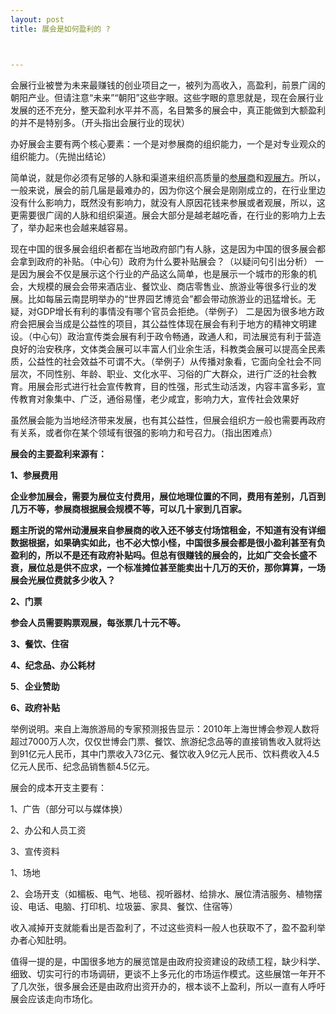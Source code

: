 ```yaml
---
layout: post
title: 展会是如何盈利的 ?



---
```


会展行业被誉为未来最赚钱的创业项目之一，被列为高收入，高盈利，前景广阔的朝阳产业。但请注意“未来”“朝阳”这些字眼。这些字眼的意思就是，现在会展行业发展的还不充分，整天盈利水平并不高，名目繁多的展会中，真正能做到大额盈利的并不是特别多。（开头指出会展行业的现状）

办好展会主要有两个核心要素：一个是对参展商的组织能力，一个是对专业观众的组织能力。（先抛出结论）

简单说，就是你必须有足够的人脉和渠道来组织高质量的<u>参展商</u>和<u>观展方</u>。所以，一般来说，展会的前几届是最难办的，因为你这个展会是刚刚成立的，在行业里边没有什么影响力，既然没有影响力，就没有人原因花钱来参展或者观展，所以，这更需要很广阔的人脉和组织渠道。展会大部分是越老越吃香，在行业的影响力上去了，举办起来也会越来越容易。

现在中国的很多展会组织者都在当地政府部门有人脉，这是因为中国的很多展会都会拿到政府的补贴。（中心句）政府为什么要补贴展会？（以疑问句引出分析）
一是因为展会不仅是展示这个行业的产品这么简单，也是展示一个城市的形象的机会，大规模的展会会带来酒店业、餐饮业、商店零售业、旅游业等很多行业的发展。比如每届云南昆明举办的“世界园艺博览会”都会带动旅游业的迅猛增长。无疑，对GDP增长有利的事情没有哪个官员会拒绝。（举例子）
二是因为很多地方政府会把展会当成是公益性的项目，其公益性体现在展会有利于地方的精神文明建设。（中心句）政治宣传类会展有利于政令畅通，政通人和，司法展览有利于营造良好的治安秩序，文体类会展可以丰富人们业余生活，科教类会展可以提高全民素质，公益性的社会效益不可谓不大。（举例子）从传播对象看，它面向全社会不同层次，不同性别、年龄、职业、文化水平、习俗的广大群众，进行广泛的社会教育。用展会形式进行社会宣传教育，目的性强，形式生动活泼，内容丰富多彩，宣传教育对象集中、广泛，通俗易懂，老少咸宜，影响力大，宣传社会效果好



虽然展会能为当地经济带来发展，也有其公益性，但展会组织方一般也需要再政府有关系，或者你在某个领域有很强的影响力和号召力。（指出困难点）



**展会的主要盈利来源有：**

**1、参展费用**

**企业参加展会，需要为展位支付费用，展位地理位置的不同，费用有差别，几百到几万不等，参展商根据展会规模不等，可以几十家到几百家。**

**题主所说的常州动漫展来自参展商的收入还不够支付场馆租金，不知道有没有详细数据根据，如果确实如此，也不必大惊小怪，中国很多展会都是很小盈利甚至有负盈利的，所以不是还有政府补贴吗。但总有很赚钱的展会的，比如广交会长盛不衰，展位总是供不应求，一个标准摊位甚至能卖出十几万的天价，那你算算，一场展会光展位费就多少收入？**

**2、门票**

**参会人员需要购票观展，每张票几十元不等。**

**3、餐饮、住宿**

**4、纪念品、办公耗材**

**5**、**企业赞助**

**6、政府补贴**



举例说明。来自上海旅游局的专家预测报告显示：2010年上海世博会参观人数将超过7000万人次，仅仅世博会门票、餐饮、旅游纪念品等的直接销售收入就将达到91亿元人民币，其中门票收入73亿元、餐饮收入9亿元人民币、饮料费收入4.5亿元人民币、纪念品销售额4.5亿元。



展会的成本开支主要有：

1、广告（部分可以与媒体换）

2、办公和人员工资

3、宣传资料

1、场地

2、会场开支（如楣板、电气、地毯、视听器材、给排水、展位清洁服务、植物摆设、电话、电脑、打印机、垃圾篓、家具、餐饮、住宿等）



收入减掉开支就能看出是否盈利了，不过这些资料一般人也获取不了，盈不盈利举办者心知肚明。



值得一提的是，中国很多地方的展览馆是由政府投资建设的政绩工程，缺少科学、细致、切实可行的市场调研，更谈不上多元化的市场运作模式。这些展馆一年开不了几次张，很多展会还是由政府出资开办的，根本谈不上盈利，所以一直有人呼吁展会应该走向市场化。